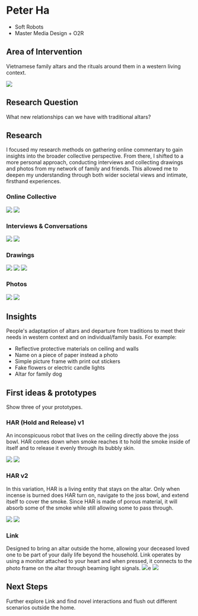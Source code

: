 # Peter Ha
- Soft Robots
- Master Media Design + O2R

## Area of Intervention
Vietnamese family altars and the rituals around them in a western living context. 

![](images/main_research_image.png)

## Research Question
What new relationships can we have with traditional altars?

## Research
I focused my research methods on gathering online commentary to gain insights into the broader collective perspective. From there, I shifted to a more personal approach, conducting interviews and collecting drawings and photos from my network of family and friends. This allowed me to deepen my understanding through both wider societal views and intimate, firsthand experiences.

### Online Collective 
![](images/online_text_comments.png)
![](images/low-fi-altar.png)

### Interviews & Conversations
![](images/interview_quotes.png)
![](images/trung_protective_material.png)

### Drawings
![](images/Soft_Robotics_Domestic_Space_Altars_Drawings.png)
![](images/Hanh_Drawing.jpg)
![](images/Sis_Drawing.jpg)

### Photos
![](images/altar_photos.png)
![](images/trung_dog_altar.jpeg)

## Insights
People's adaptaption of altars and departure from traditions to meet their needs in western context and on individual/family basis. For example:
- Reflective protective materials on ceiling and walls
- Name on a piece of paper instead a photo
- Simple picture frame with print out stickers
- Fake flowers or electric candle lights
- Altar for family dog

## First ideas & prototypes
Show three of your prototypes.

### HAR (Hold and Release) v1
An inconspicuous robot that lives on the ceiling directly above the joss bowl. HAR comes down when smoke reaches it to hold the smoke inside of itself and to release it evenly through its bubbly skin.

![](images/HAR_v1.jpg)
![](images/HAR_v1_storyboard.png)

### HAR v2
In this variation, HAR is a living entity that stays on the altar. Only when incense is burned does HAR turn on, navigate to the joss bowl, and extend itself to cover the smoke. Since HAR is made of porous material, it will absorb some of the smoke while still allowing some to pass through.

![](images/HAR_v2.jpg)
![](images/HAR_v2_storyboard.png)

### Link
Designed to bring an altar outside the home, allowing your deceased loved one to be part of your daily life beyond the household. Link operates by using a monitor attached to your heart and when pressed, it connects to the photo frame on the altar through beaming light signals.
![](images/Link.jpg)e
![](images/Link_storyboard.png)

## Next Steps
Further explore Link and find novel interactions and flush out different scenarios outside the home.
